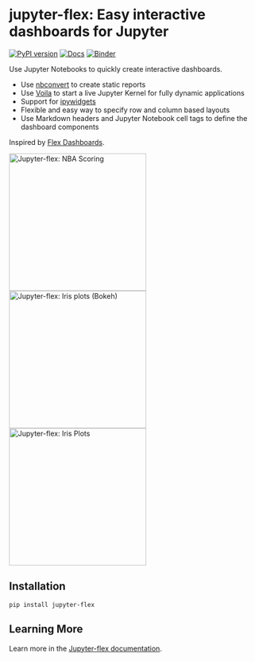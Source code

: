 # jupyter-flex: Easy interactive dashboards for Jupyter

[![PyPI version](https://badge.fury.io/py/jupyter-flex.svg)](https://pypi.org/project/jupyter-flex/)
[![Docs](https://api.netlify.com/api/v1/badges/cba69018-b4a3-4015-9b9c-7f936304afa2/deploy-status)](https://jupyter-flex.extrapolations.dev/)
[![Binder](https://mybinder.org/badge_logo.svg)](https://mybinder.org/v2/gh/danielfrg/jupyter-flex/0.4.0)

Use Jupyter Notebooks to quickly create interactive dashboards.

- Use [nbconvert](https://nbconvert.readthedocs.io/en/latest/) to create static reports
- Use [Voila](https://github.com/voila-dashboards/voila) to start a live Jupyter Kernel for fully dynamic applications
- Support for [ipywidgets](https://ipywidgets.readthedocs.io/en/latest/)
- Flexible and easy way to specify row and column based layouts
- Use Markdown headers and Jupyter Notebook cell tags to define the dashboard components

Inspired by [Flex Dashboards](https://rmarkdown.rstudio.com/flexdashboard/).

<a href="https://jupyter-flex.extrapolations.dev/examples/nba-scoring.html"><img src="https://jupyter-flex.extrapolations.dev/assets/img/nba-scoring.png" alt="Jupyter-flex: NBA Scoring" width=276></a>
<a href="https://jupyter-flex.extrapolations.dev/examples/iris-plots-bokeh.html"><img src="https://jupyter-flex.extrapolations.dev/assets/img/iris-plots-bokeh.png" alt="Jupyter-flex: Iris plots (Bokeh)"  width=276></a>
<a href="https://mybinder.org/v2/gh/danielfrg/jupyter-flex/0.4.0?urlpath=%2Fvoila%2Frender%2Fexamples%2Fmovie-explorer.ipynb"><img src="https://jupyter-flex.extrapolations.dev/assets/img/movie-explorer.png" alt="Jupyter-flex: Iris Plots"  width=276></a>

## Installation

```
pip install jupyter-flex
```

## Learning More

Learn more in the [Jupyter-flex documentation](https://jupyter-flex.extrapolations.dev).
